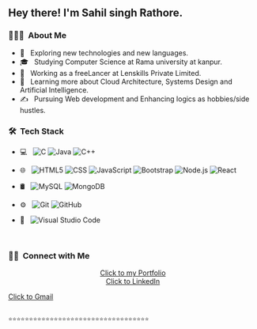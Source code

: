 

<h2> Hey there! I'm Sahil singh Rathore.</h2>

<h3> 👨🏻‍💻 &nbsp;About Me </h3>

- 🤔 &nbsp; Exploring new technologies and new languages.
- 🎓 &nbsp; Studying Computer Science at Rama university at kanpur.
- 💼 &nbsp; Working as a freeLancer  at Lenskills Private Limited.
- 🌱 &nbsp; Learning more about Cloud Architecture, Systems Design and Artificial Intelligence.
- ✍️ &nbsp; Pursuing Web development and Enhancing logics as hobbies/side hustles.

<h3> 🛠 &nbsp;Tech Stack</h3>

- 💻 &nbsp;
![C](https://img.shields.io/badge/-C++-333333?style=flat&logo=C%2B%2B&logoColor=00599C)
  ![Java](https://img.shields.io/badge/-Java-333333?style=flat&logo=Java&logoColor=007396)
  ![C++](https://img.shields.io/badge/-C++-333333?style=flat&logo=C%2B%2B&logoColor=00599C)

- 🌐 &nbsp;
  ![HTML5](https://img.shields.io/badge/-HTML5-333333?style=flat&logo=HTML5)
  ![CSS](https://img.shields.io/badge/-CSS-333333?style=flat&logo=CSS3&logoColor=1572B6)
  ![JavaScript](https://img.shields.io/badge/-JavaScript-333333?style=flat&logo=javascript)
  ![Bootstrap](https://img.shields.io/badge/-Bootstrap-333333?style=flat&logo=bootstrap&logoColor=563D7C)
  ![Node.js](https://img.shields.io/badge/-Node.js-333333?style=flat&logo=node.js)
  ![React](https://img.shields.io/badge/-React-333333?style=flat&logo=react)
- 🛢 &nbsp;
  ![MySQL](https://img.shields.io/badge/-MySQL-333333?style=flat&logo=mysql)
  ![MongoDB](https://img.shields.io/badge/-MongoDB-333333?style=flat&logo=mongodb)
- ⚙️ &nbsp;
  ![Git](https://img.shields.io/badge/-Git-333333?style=flat&logo=git)
  ![GitHub](https://img.shields.io/badge/-GitHub-333333?style=flat&logo=github)

- 🔧 &nbsp;
  ![Visual Studio Code](https://img.shields.io/badge/-Visual%20Studio%20Code-333333?style=flat&logo=visual-studio-code&logoColor=007ACC)
 


<br/>

<h3> 🤝🏻 &nbsp;Connect with Me </h3>

<p align="center">
<a href="https://priceless-brahmagupta-f99551.netlify.app/">Click to my Portfolio</a><br />
<a href="https://www.linkedin.com/in/sahil-singh-rathore-20297b202/">Click to LinkedIn</a><br />

<a href="mailto:sr7933960@gmail.com">Click to Gmail</a>
</p>

                                               ⭐️⭐️⭐️⭐️⭐️⭐️⭐️⭐️⭐️⭐️⭐️⭐️⭐️⭐️⭐️⭐️⭐️⭐️⭐️⭐️⭐️⭐️⭐️⭐️⭐️⭐️⭐️⭐️⭐️⭐️⭐️⭐️⭐️⭐️
